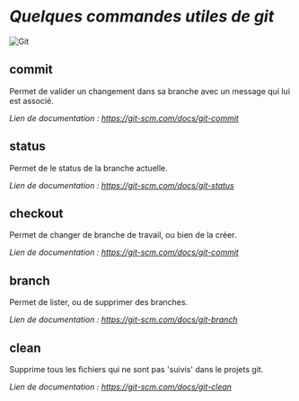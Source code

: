 # *Quelques commandes utiles de git*
![Git](https://upload.wikimedia.org/wikipedia/commons/thumb/e/e0/Git-logo.svg/512px-Git-logo.svg.png)


## **commit**

Permet de valider un changement dans sa branche avec un message qui lui est associé.

*Lien de documentation : https://git-scm.com/docs/git-commit*

## **status**

Permet de le status de la branche actuelle.

*Lien de documentation : https://git-scm.com/docs/git-status*

## **checkout**

Permet de changer de branche de travail, ou bien de la créer.

*Lien de documentation : https://git-scm.com/docs/git-commit*

## **branch**

Permet de lister, ou de supprimer des branches.

*Lien de documentation : https://git-scm.com/docs/git-branch*


## **clean**

Supprime tous les fichiers qui ne sont pas 'suivis' dans le projets git.

*Lien de documentation : https://git-scm.com/docs/git-clean*
